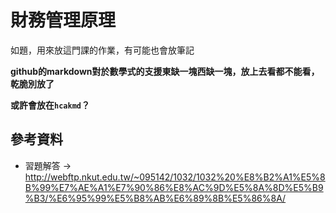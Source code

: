 # 財務管理原理

如題，用來放這門課的作業，有可能也會放筆記

**github的markdown對於數學式的支援東缺一塊西缺一塊，放上去看都不能看，乾脆別放了**

**或許會放在`hcakmd`？**



## 參考資料

- 習題解答 $\rightarrow$ http://webftp.nkut.edu.tw/~095142/1032/1032%20%E8%B2%A1%E5%8B%99%E7%AE%A1%E7%90%86%E8%AC%9D%E5%8A%8D%E5%B9%B3/%E6%95%99%E5%B8%AB%E6%89%8B%E5%86%8A/
